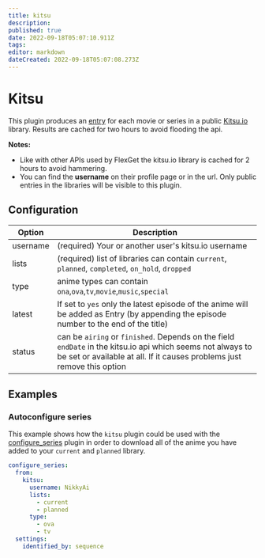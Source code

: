 ```yaml
---
title: kitsu
description: 
published: true
date: 2022-09-18T05:07:10.911Z
tags: 
editor: markdown
dateCreated: 2022-09-18T05:07:08.273Z
---
```


# Kitsu

This plugin produces an [entry](/Entry) for each movie or series in a public [Kitsu.io](http://www.kitsu.io) library. Results are cached for two hours to avoid flooding the api.

**Notes:** 

 * Like with other APIs used by FlexGet the kitsu.io library is cached for 2 hours to avoid hammering.
 * You can find the **username** on their profile page or in the url. Only public entries in the libraries will be visible to this plugin.

## Configuration

| Option | Description |
| --- | --- |
| username | (required) Your or another user's kitsu.io username |
| lists | (required) list of libraries can contain `current`, `planned`, `completed`, `on_hold`, `dropped` |
| type | anime types can contain `ona`,`ova`,`tv`,`movie`,`music`,`special` |
| latest | If set to `yes` only the latest episode of the anime will be added as Entry (by appending the episode number to the end of the title) |
| status | can be `airing` or `finished`. Depends on the field `endDate` in the kitsu.io api which seems not always to be set or available at all. If it causes problems just remove this option |

## Examples

### Autoconfigure series

This example shows how the `kitsu` plugin could be used with the [configure_series](/Plugins/configure_series) plugin in order to download all of the anime you have added to your `current` and `planned` library.

```yaml
configure_series:
  from:
    kitsu:
      username: NikkyAi
      lists:
        - current
        - planned
      type:
        - ova
        - tv
  settings:
    identified_by: sequence
```
